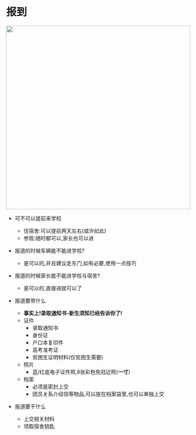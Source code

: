 # 报到

<img src="https://s21.ax1x.com/2024/07/27/pkq0OZF.jpg" height="500" width="500"  >

- 可不可以提前来学校
  - 住宿舍:可以提前两天左右(或许如此)
  - 参观:随时都可以,家长也可以进

- 报道的时候车辆能不能进学校?
  - 是可以的,并且建议走东门,如有必要,使用一点技巧  
- 报道的时候家长能不能进学校与宿舍?
  - 是可以的,直接进就可以了

- 报道要带什么
  - **事实上!录取通知书-新生须知已经告诉你了!**
  - 证件
    - 录取通知书
    - 身份证
    - 户口本复印件
    - 高考准考证
    - 贫困生证明材料(仅贫困生需要)
  - 照片
    - 蓝/红底电子证件照,8张彩色免冠近照(**一寸**)
  - 档案
    - 必须是密封上交
    - 团员关系介绍信等物品,可以放在档案袋里,也可以单独上交
- 报道要干什么
  - 上交相关材料
  - 领取宿舍钥匙